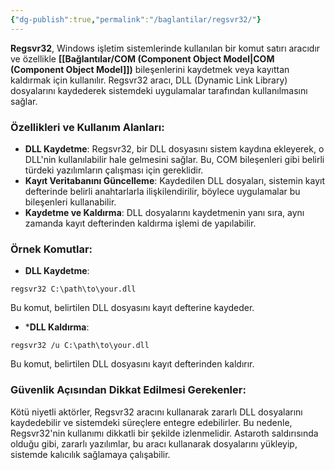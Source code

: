 ```yaml
---
{"dg-publish":true,"permalink":"/baglantilar/regsvr32/"}
---
```




**Regsvr32**, Windows işletim sistemlerinde kullanılan bir komut satırı aracıdır ve özellikle **[[Bağlantılar/COM (Component Object Model\|COM (Component Object Model]])** bileşenlerini kaydetmek veya kayıttan kaldırmak için kullanılır. Regsvr32 aracı, DLL (Dynamic Link Library) dosyalarını kaydederek sistemdeki uygulamalar tarafından kullanılmasını sağlar.

### Özellikleri ve Kullanım Alanları:

- **DLL Kaydetme**: Regsvr32, bir DLL dosyasını sistem kaydına ekleyerek, o DLL'nin kullanılabilir hale gelmesini sağlar. Bu, COM bileşenleri gibi belirli türdeki yazılımların çalışması için gereklidir.
- **Kayıt Veritabanını Güncelleme**: Kaydedilen DLL dosyaları, sistemin kayıt defterinde belirli anahtarlarla ilişkilendirilir, böylece uygulamalar bu bileşenleri kullanabilir.
- **Kaydetme ve Kaldırma**: DLL dosyalarını kaydetmenin yanı sıra, aynı zamanda kayıt defterinden kaldırma işlemi de yapılabilir.


### Örnek Komutlar:

- **DLL Kaydetme**:

```shell-session
regsvr32 C:\path\to\your.dll
```
Bu komut, belirtilen DLL dosyasını kayıt defterine kaydeder.


* ***DLL Kaldırma**:
```shell-session
regsvr32 /u C:\path\to\your.dll
```

Bu komut, belirtilen DLL dosyasını kayıt defterinden kaldırır.


### Güvenlik Açısından Dikkat Edilmesi Gerekenler:

Kötü niyetli aktörler, Regsvr32 aracını kullanarak zararlı DLL dosyalarını kaydedebilir ve sistemdeki süreçlere entegre edebilirler. Bu nedenle, Regsvr32'nin kullanımı dikkatli bir şekilde izlenmelidir. Astaroth saldırısında olduğu gibi, zararlı yazılımlar, bu aracı kullanarak dosyalarını yükleyip, sistemde kalıcılık sağlamaya çalışabilir.
